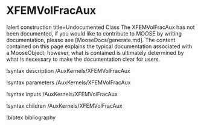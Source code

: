 <!-- MOOSE Documentation Stub: Remove this when content is added. -->

# XFEMVolFracAux

!alert construction title=Undocumented Class
The XFEMVolFracAux has not been documented, if you would like to contribute to MOOSE by
writing documentation, please see [MooseDocs/generate.md]. The content contained on this page explains
the typical documentation associated with a MooseObject; however, what is contained is ultimately
determined by what is necessary to make the documentation clear for users.

!syntax description /AuxKernels/XFEMVolFracAux

!syntax parameters /AuxKernels/XFEMVolFracAux

!syntax inputs /AuxKernels/XFEMVolFracAux

!syntax children /AuxKernels/XFEMVolFracAux

!bibtex bibliography

